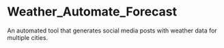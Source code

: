 # Weather_Automate_Forecast
An automated tool that generates social media posts with weather data for multiple cities.
